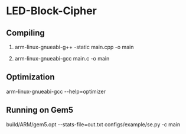 # LED-Block-Cipher

## Compiling

1) arm-linux-gnueabi-g++ -static main.cpp -o main

2) arm-linux-gnueabi-gcc main.c -o main

## Optimization 

arm-linux-gnueabi-gcc --help=optimizer

## Running on Gem5

build/ARM/gem5.opt --stats-file=out.txt configs/example/se.py -c main
